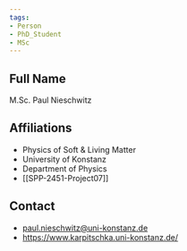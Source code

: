 ```yaml
---
tags: 
- Person
- PhD_Student
- MSc
---
```

## Full Name
M.Sc. Paul Nieschwitz

## Affiliations
- Physics of Soft & Living Matter
- University of Konstanz
- Department of Physics
- [[SPP-2451-Project07]]
## Contact
- paul.nieschwitz@uni-konstanz.de
- https://www.karpitschka.uni-konstanz.de/
